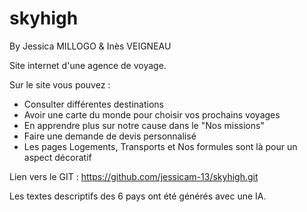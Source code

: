 # skyhigh
By Jessica MILLOGO & Inès VEIGNEAU

Site internet d'une agence de voyage.

Sur le site vous pouvez : 
- Consulter différentes destinations
- Avoir une carte du monde pour choisir vos prochains voyages
- En apprendre plus sur notre cause dans le "Nos missions"
- Faire une demande de devis personnalisé
- Les pages Logements, Transports et Nos formules sont là pour un aspect décoratif

Lien vers le GIT : https://github.com/jessicam-13/skyhigh.git 

Les textes descriptifs des 6 pays ont été générés avec une IA. 

